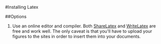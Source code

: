 #Installing Latex

##Options

1.  Use an online editor and compiler.  Both [ShareLatex](http://sharelatex.com) and [WriteLatex](http://writelatex.com) are free and work well.  The only caveat is that you'll have to upload your figures to the sites in order to insert them into your documents.  
